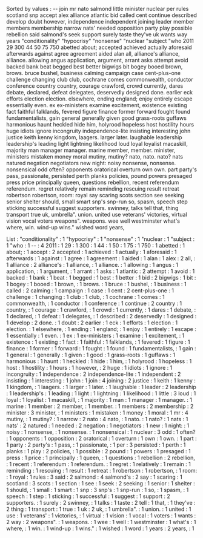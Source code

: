 Sorted by values :
-- join mr nato salmond little minister nuclear per rules scotland snp accept alex alliance atlantic bid called cent continue described develop doubt however, independence independent joining leader member members membership narrow nats' needed opposition party play possible rebellion said salmond's seek support surely taste they've uk wants way years "conditionality" "hypocrisy" "nonsense" "nuclear "subject "who 2011 29 300 44 50 75 750 abetted about; accepted achieved actually aforesaid afterwards against agree agreement aided alan all, alliance's alliance, alliance. allowing angus application, argument, arrant asks attempt avoid backed bank beat begged best better bigwigs bit bogey booed brown, brows. bruce bushel, business calming campaign case cent-plus-one challenge changing club club, cochrane comes commonwealth, conductor conference country country, courage crawford, crowd currently, dares debate, declared, defeat delegates, deservedly designed done. earlier eck efforts election election. elsewhere, ending england; enjoy entirely escape essentially even. ex ex-ministers examine excitement, existence existing fact faithful falklands, fevered figure finance former forward fought found fundamentalists, gain general generally given good grass-roots guffaws harmonious haunt heckled hide him, holyrood hopeless host hostility hours huge idiots ignore incongruity independence-lite insisting interesting john justice keith kenny kingdom, laagers. larger later. laughable leadership leadership's leading light lightning likelihood loud loyal loyalist macaskill, majority man manager manager. marine member, member. minister, ministers mistaken money moral mutiny, mutiny? nato, nato. nato? nats natured negation negotiators new night: noisy nonsense, nonsense. nonsensical odd often? opponents oratorical overturn own own. part party's pass, passionate, persisted perth planks policies, pound powers presaged press price principally queen, questions rebellion, recent referendum referendum. regret relatively remain reminding rescuing result retreat robertson robertson, room: royal say scaring scots section see seeking senior shelter should, small smart snp's snp-run so, spasm, speech step sticking successful suggest supporters. swinney, talks tell that, thing transport true uk, umbrella". union. united use veterans' victories, virtual vision vocal voters weapons". weapons. wee well westminster what's where, win. wind-up wins." wished word years, 

List :
"conditionality" : 1
"hypocrisy" : 1
"nonsense" : 1
"nuclear : 1
"subject : 1
"who : 1
-- : 4
2011 : 1
29 : 1
300 : 1
44 : 1
50 : 1
75 : 1
750 : 1
abetted : 1
about; : 1
accept : 2
accepted : 1
achieved : 1
actually : 1
aforesaid : 1
afterwards : 1
against : 1
agree : 1
agreement : 1
aided : 1
alan : 1
alex : 2
all, : 1
alliance : 2
alliance's : 1
alliance, : 1
alliance. : 1
allowing : 1
angus : 1
application, : 1
argument, : 1
arrant : 1
asks : 1
atlantic : 2
attempt : 1
avoid : 1
backed : 1
bank : 1
beat : 1
begged : 1
best : 1
better : 1
bid : 2
bigwigs : 1
bit : 1
bogey : 1
booed : 1
brown, : 1
brows. : 1
bruce : 1
bushel, : 1
business : 1
called : 2
calming : 1
campaign : 1
case : 1
cent : 2
cent-plus-one : 1
challenge : 1
changing : 1
club : 1
club, : 1
cochrane : 1
comes : 1
commonwealth, : 1
conductor : 1
conference : 1
continue : 2
country : 1
country, : 1
courage : 1
crawford, : 1
crowd : 1
currently, : 1
dares : 1
debate, : 1
declared, : 1
defeat : 1
delegates, : 1
described : 2
deservedly : 1
designed : 1
develop : 2
done. : 1
doubt : 2
earlier : 1
eck : 1
efforts : 1
election : 1
election. : 1
elsewhere, : 1
ending : 1
england; : 1
enjoy : 1
entirely : 1
escape : 1
essentially : 1
even. : 1
ex : 1
ex-ministers : 1
examine : 1
excitement, : 1
existence : 1
existing : 1
fact : 1
faithful : 1
falklands, : 1
fevered : 1
figure : 1
finance : 1
former : 1
forward : 1
fought : 1
found : 1
fundamentalists, : 1
gain : 1
general : 1
generally : 1
given : 1
good : 1
grass-roots : 1
guffaws : 1
harmonious : 1
haunt : 1
heckled : 1
hide : 1
him, : 1
holyrood : 1
hopeless : 1
host : 1
hostility : 1
hours : 1
however, : 2
huge : 1
idiots : 1
ignore : 1
incongruity : 1
independence : 2
independence-lite : 1
independent : 2
insisting : 1
interesting : 1
john : 1
join : 4
joining : 2
justice : 1
keith : 1
kenny : 1
kingdom, : 1
laagers. : 1
larger : 1
later. : 1
laughable : 1
leader : 2
leadership : 1
leadership's : 1
leading : 1
light : 1
lightning : 1
likelihood : 1
little : 3
loud : 1
loyal : 1
loyalist : 1
macaskill, : 1
majority : 1
man : 1
manager : 1
manager. : 1
marine : 1
member : 2
member, : 1
member. : 1
members : 2
membership : 2
minister : 3
minister, : 1
ministers : 1
mistaken : 1
money : 1
moral : 1
mr : 4
mutiny, : 1
mutiny? : 1
narrow : 2
nato : 4
nato, : 1
nato. : 1
nato? : 1
nats : 1
nats' : 2
natured : 1
needed : 2
negation : 1
negotiators : 1
new : 1
night: : 1
noisy : 1
nonsense, : 1
nonsense. : 1
nonsensical : 1
nuclear : 3
odd : 1
often? : 1
opponents : 1
opposition : 2
oratorical : 1
overturn : 1
own : 1
own. : 1
part : 1
party : 2
party's : 1
pass, : 1
passionate, : 1
per : 3
persisted : 1
perth : 1
planks : 1
play : 2
policies, : 1
possible : 2
pound : 1
powers : 1
presaged : 1
press : 1
price : 1
principally : 1
queen, : 1
questions : 1
rebellion : 2
rebellion, : 1
recent : 1
referendum : 1
referendum. : 1
regret : 1
relatively : 1
remain : 1
reminding : 1
rescuing : 1
result : 1
retreat : 1
robertson : 1
robertson, : 1
room: : 1
royal : 1
rules : 3
said : 2
salmond : 4
salmond's : 2
say : 1
scaring : 1
scotland : 3
scots : 1
section : 1
see : 1
seek : 2
seeking : 1
senior : 1
shelter : 1
should, : 1
small : 1
smart : 1
snp : 3
snp's : 1
snp-run : 1
so, : 1
spasm, : 1
speech : 1
step : 1
sticking : 1
successful : 1
suggest : 1
support : 2
supporters. : 1
surely : 2
swinney, : 1
talks : 1
taste : 2
tell : 1
that, : 1
they've : 2
thing : 1
transport : 1
true : 1
uk : 2
uk, : 1
umbrella". : 1
union. : 1
united : 1
use : 1
veterans' : 1
victories, : 1
virtual : 1
vision : 1
vocal : 1
voters : 1
wants : 2
way : 2
weapons". : 1
weapons. : 1
wee : 1
well : 1
westminster : 1
what's : 1
where, : 1
win. : 1
wind-up : 1
wins." : 1
wished : 1
word : 1
years : 2
years, : 1
